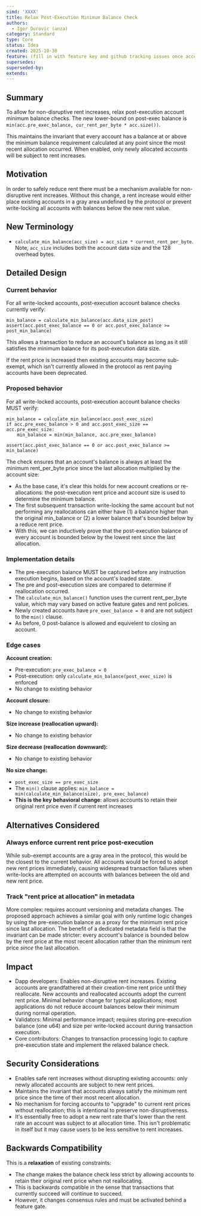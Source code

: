```yaml
---
simd: 'XXXX'
title: Relax Post-Execution Minimum Balance Check
authors:
  - Igor Durovic (anza)
category: Standard
type: Core
status: Idea
created: 2025-10-30
feature: (fill in with feature key and github tracking issues once accepted)
supersedes:
superseded-by:
extends:
---
```


## Summary

To allow for non-disruptive rent increases, relax post-execution account
minimum balance checks. The new lower-bound on post-exec balance is
`min(acc.pre_exec_balance, cur_rent_per_byte * acc.size())`.

This maintains the invariant that every account has a balance at or above the
minimum balance requirement calculated at any point since the most recent
allocation occurred. When enabled, only newly allocated accounts will be
subject to rent increases.

## Motivation

In order to safely reduce rent there must be a mechanism available for
non-disruptive rent increases. Without this change, a rent increase would
either place existing accounts in a gray area undefined by the protocol or
prevent write-locking all accounts with balances below the new rent value. 

## New Terminology

- `calculate_min_balance(acc_size) = acc_size * current_rent_per_byte`.
  Note, `acc_size` includes both the account data size and the 128 overhead
  bytes.

## Detailed Design

### Current behavior

For all write-locked accounts, post-execution account balance checks
currently verify:

```
min_balance = calculate_min_balance(acc.data_size_post)
assert(acc.post_exec_balance == 0 or acc.post_exec_balance >= post_min_balance)
```

This allows a transaction to reduce an account's balance as long as it still
satisfies the minimum balance for its post-execution data size.

If the rent price is increased then existing accounts may become sub-exempt,
which isn't currently allowed in the protocol as rent paying accounts have been
deprecated.

### Proposed behavior

For all write-locked accounts, post-execution account balance checks MUST
verify:

```
min_balance = calculate_min_balance(acc.post_exec_size)
if acc.pre_exec_balance > 0 and acc.post_exec_size == acc.pre_exec_size:
    min_balance = min(min_balance, acc.pre_exec_balance)

assert(acc.post_exec_balance == 0 or acc.post_exec_balance >= min_balance)
```

The check ensures that an account's balance is always at least the minimum
rent_per_byte price since the last allocation multiplied by the account
size:

- As the base case, it's clear this holds
  for new account creations or re-allocations: the post-execution rent price
  and account size is used to determine the minimum balance.
- The first subsequent transaction write-locking the same account but not
  performing any reallocations can either have (1) a balance higher than the
  original min_balance or (2) a lower balance that's bounded below by a reduce
  rent price.
- With this, we can inductively prove that the post-execution balance of
  every account is bounded below by the lowest rent since the last allocation.

### Implementation details

- The pre-execution balance MUST be captured before any instruction execution
  begins, based on the account's loaded state.
- The pre and post-execution sizes are compared to determine if reallocation
  occurred.
- The `calculate_min_balance()` function uses the current rent_per_byte value,
  which may vary based on active feature gates and rent policies.
- Newly created accounts have `pre_exec_balance = 0` and are not subject to the
  `min()` clause.
- As before, 0 post-balance is allowed and equivelent to closing an account.

### Edge cases

**Account creation:**
- Pre-execution: `pre_exec_balance = 0`
- Post-execution: only `calculate_min_balance(post_exec_size)` is enforced
- No change to existing behavior

**Account closure:**
- No change to existing behavior

**Size increase (reallocation upward):**
- No change to existing behavior

**Size decrease (reallocation downward):**
- No change to existing behavior

**No size change:**
- `post_exec_size == pre_exec_size`
- The `min()` clause applies: `min_balance = min(calculate_min_balance(size),
  pre_exec_balance)`
- **This is the key behavioral change**: allows accounts to retain their
  original rent price even if current rent increases

## Alternatives Considered

### Always enforce current rent price post-execution

While sub-exempt accounts are a gray area in the protocol, this would be the
closest to the current behavior.
All accounts would be forced to adopt new rent prices immediately, causing
widespread transaction failures when write-locks are attempted on accounts
with balances between the old and new rent price.

### Track "rent price at allocation" in metadata

More complex: requires account versioning and metadata changes. The proposed
approach achieves a similar goal with only runtime logic changes by using the
pre-execution balance as a proxy for the minimum rent price since last
allocation. The benefit of a dedicated metadata field is that the invariant
can be made stricter: every account's balance is bounded below by the rent
price at the most recent allocation rather than the minimum rent price *since*
the last allocation.

## Impact

- Dapp developers: Enables non-disruptive rent increases. Existing accounts are
  grandfathered at their creation-time rent price until they reallocate. New
  accounts and reallocated accounts adopt the current rent price. Minimal
  behavior change for typical applications; most applications do not reduce
  account balances below their minimum during normal operation.
- Validators: Minimal performance impact; requires storing pre-execution balance
  (one u64) and size per write-locked account during transaction execution.
- Core contributors: Changes to transaction processing logic to capture
  pre-execution state and implement the relaxed balance check.

## Security Considerations

- Enables safe rent increases without disrupting existing accounts: only newly
  allocated accounts are subject to new rent prices.
- Maintains the invariant that accounts always satisfy the minimum rent price
  since the time of their most recent allocation.
- No mechanism for forcing accounts to "upgrade" to current rent prices without
  reallocation; this is intentional to preserve non-disruptiveness.
- It's essentially free to adopt a new rent rate that's lower than the rent rate
  an account was subject to at allocation time. This isn't problematic in itself
  but it may cause users to be less sensitive to rent increases.

## Backwards Compatibility

This is a **relaxation** of existing constraints:

- The change makes the balance check less strict by allowing accounts to retain
  their original rent price when not reallocating.
- This is backwards compatible in the sense that transactions that currently
  succeed will continue to succeed.
- However, it changes consensus rules and must be activated behind a feature gate.
